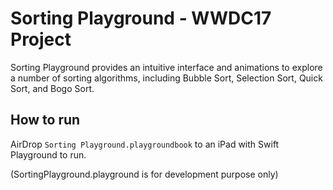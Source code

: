 # Sorting Playground - WWDC17 Project
Sorting Playground provides an intuitive interface and animations to explore a number of sorting algorithms, including Bubble Sort, Selection Sort, Quick Sort, and Bogo Sort.

## How to run
AirDrop `Sorting Playground.playgroundbook` to an iPad with Swift Playground to run.

(SortingPlayground.playground is for development purpose only)
